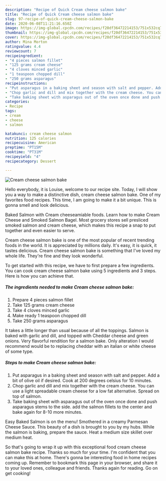 ```yaml
---
description: "Recipe of Quick Cream cheese salmon bake"
title: "Recipe of Quick Cream cheese salmon bake"
slug: 97-recipe-of-quick-cream-cheese-salmon-bake
date: 2020-06-08T11:21:16.650Z
image: https://img-global.cpcdn.com/recipes/f20df36472214153/751x532cq70/cream-cheese-salmon-bake-recipe-main-photo.jpg
thumbnail: https://img-global.cpcdn.com/recipes/f20df36472214153/751x532cq70/cream-cheese-salmon-bake-recipe-main-photo.jpg
cover: https://img-global.cpcdn.com/recipes/f20df36472214153/751x532cq70/cream-cheese-salmon-bake-recipe-main-photo.jpg
author: Mina Morton
ratingvalue: 4.4
reviewcount: 7
recipeingredient:
- "4 pieces salmon fillet"
- "125 grams cream cheese"
- "4 cloves minced garlic"
- "1 teaspoon chopped dill"
- "250 grams asparagus"
recipeinstructions:
- "Put asparagus in a baking sheet and season with salt and pepper. Add a bit of olive oil if desired. Cook at 200 degrees celsius for 10 minutes."
- "Chop garlic and dill and mix together with the cream cheese. You can use a light spreadable cream cheese for a low fat alternative. Spread on top of salmon."
- "Take baking sheet with asparagus out of the oven once done and push asparagus stems to the side. add the salmon fillets to the center and bake again for 8-10 more minutes."
categories:
- Recipe
tags:
- cream
- cheese
- salmon

katakunci: cream cheese salmon 
nutrition: 125 calories
recipecuisine: American
preptime: "PT15M"
cooktime: "PT31M"
recipeyield: "4"
recipecategory: Dessert

---
```



![Cream cheese salmon bake](https://img-global.cpcdn.com/recipes/f20df36472214153/751x532cq70/cream-cheese-salmon-bake-recipe-main-photo.jpg)

Hello everybody, it is Louise, welcome to our recipe site. Today, I will show you a way to make a distinctive dish, cream cheese salmon bake. One of my favorites food recipes. This time, I am going to make it a bit unique. This is gonna smell and look delicious.

Baked Salmon with Cream cheeseamiable foods. Learn how to make Cream Cheese and Smoked Salmon Bagel. Most grocery stores sell presliced smoked salmon and cream cheese, which makes this recipe a snap to put together and even easier to serve.

Cream cheese salmon bake is one of the most popular of recent trending foods in the world. It is appreciated by millions daily. It's easy, it is quick, it tastes delicious. Cream cheese salmon bake is something that I've loved my whole life. They're fine and they look wonderful.


To get started with this recipe, we have to first prepare a few ingredients. You can cook cream cheese salmon bake using 5 ingredients and 3 steps. Here is how you can achieve that.

<!--inarticleads1-->

##### The ingredients needed to make Cream cheese salmon bake:

1. Prepare 4 pieces salmon fillet
1. Take 125 grams cream cheese
1. Take 4 cloves minced garlic
1. Make ready 1 teaspoon chopped dill
1. Take 250 grams asparagus


It takes a little longer than usual because of all the toppings. Salmon is baked with garlic and dill, and topped with Cheddar cheese and green onions. Very flavorful rendition for a salmon bake. Only alteration I would recommend would be to replacing cheddar with an italian or white cheese of some type. 

<!--inarticleads2-->

##### Steps to make Cream cheese salmon bake:

1. Put asparagus in a baking sheet and season with salt and pepper. Add a bit of olive oil if desired. Cook at 200 degrees celsius for 10 minutes.
1. Chop garlic and dill and mix together with the cream cheese. You can use a light spreadable cream cheese for a low fat alternative. Spread on top of salmon.
1. Take baking sheet with asparagus out of the oven once done and push asparagus stems to the side. add the salmon fillets to the center and bake again for 8-10 more minutes.


Easy Baked Salmon is on the menu! Smothered in a creamy Parmesan Cheese Sauce. This beauty of a dish is brought to you by my hubs. While the salmon is baking, prepare the sauce. Heat a medium size skillet over medium heat. 

So that's going to wrap it up with this exceptional food cream cheese salmon bake recipe. Thanks so much for your time. I'm confident that you can make this at home. There's gonna be interesting food in home recipes coming up. Remember to bookmark this page in your browser, and share it to your loved ones, colleague and friends. Thanks again for reading. Go on get cooking!
